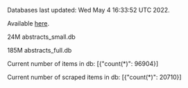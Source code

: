 Databases last updated: Wed May  4 16:33:52 UTC 2022. 

Available [here](https://github.com/cbeauhilton/ash-db/releases).


24M	abstracts_small.db

185M	abstracts_full.db

Current number of items in db:
[{"count(*)": 96904}]

Current number of scraped items in db:
[{"count(*)": 20710}]
